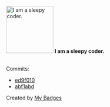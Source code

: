 <img src="https://my-badges.github.io/my-badges/sleepy-coder.png" alt="I am a sleepy coder." title="I am a sleepy coder." width="128">
<strong>I am a sleepy coder.</strong>
<br><br>

Commits:

- <a href="https://github.com/NCherfaoui/spring-boot-student-management/commit/ed9f0104e023961e6e9fba44b9752277c218a1cd">ed9f010</a>
- <a href="https://github.com/NCherfaoui/spring-boot-student-management/commit/abf1abdd4fed6e2af4048c4c80871a10e5c4f4c4">abf1abd</a>


Created by <a href="https://github.com/my-badges/my-badges">My Badges</a>